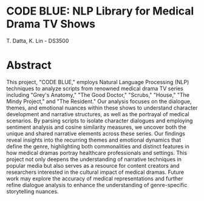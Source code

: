 # CODE BLUE: NLP Library for Medical Drama TV Shows
T. Datta, K. Lin - DS3500

# Abstract
This project, "CODE BLUE," employs Natural Language Processing (NLP) techniques to analyze scripts from renowned medical drama TV series including "Grey's Anatomy," "The Good Doctor," "Scrubs," "House," "The Mindy Project," and "The Resident." Our analysis focuses on the dialogue, themes, and emotional nuances within these shows to understand character development and narrative structures, as well as the portrayal of medical scenarios. By parsing scripts to isolate character dialogues and employing sentiment analysis and cosine similarity measures, we uncover both the unique and shared narrative elements across these series. Our findings reveal insights into the recurring themes and emotional dynamics that define the genre, highlighting both commonalities and distinct features in how medical dramas portray healthcare professionals and settings. This project not only deepens the understanding of narrative techniques in popular media but also serves as a resource for content creators and researchers interested in the cultural impact of medical dramas. Future work may explore the accuracy of medical representations and further refine dialogue analysis to enhance the understanding of genre-specific storytelling nuances.

